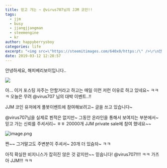 ```yaml
---
title: 믿고 가는 ~ @virus707님의 JJM 코인!!
tags:
  - jjm
  - busy
  - jjangjjangman
  - steemengine
  - kr
author: happyberrysboy
categories: life
excerpt: "<img src=\"https://steemitimages.com/640x0/https:/\" />\r\n안녕하세요, 해피베리보이입니다..  /cdn.steemitimages.com/DQmU8hwnAWm29BmczzrLHGfxPhDsUyr8VQwF8UiFdRrFgjY/％EC％83％88％20％ED％8C％8C％EC％9D％BC％202019-02-27％2017.53.44_2.jpg)  아... 이거 포스팅 자주는 안할거라고 하고는 매일 이런 저런 이유로 하고 있네요~....."
date: 2019-03-12 12:28:57
---
```


안녕하세요, 해피베리보이입니다..

![](https://steemitimages.com/640x0/https://cdn.steemitimages.com/DQmU8hwnAWm29BmczzrLHGfxPhDsUyr8VQwF8UiFdRrFgjY/％EC％83％88％20％ED％8C％8C％EC％9D％BC％202019-02-27％2017.53.44_2.jpg)

아... 이거 포스팅 자주는 안할거라고 하고는 매일 이런 저런 이유로 하고 있네요~ ㅋㅋㅋ
오늘은 무려 @virus707 님의 대박 이벤트..!! 

JJM 코인 유저에게 풀봇이벤트에 참여해보려고~ 글을 쓰고 있습니다~

@virus707님을 실제로 뵌적은 없지만~ 그동안 온라인을 통해서 보여지는 부분에서~
믿고 가는 신뢰를 주셔서리~ ㅎㅎ 20000개 JJM private sale에 참여 했네요~~

![image.png](https://ipfs.busy.org/ipfs/Qmapzs1kqdAC3XmX8vzT29kmYZVDu8CwPLD1CEXtQQx1pn)


짠~~ 그거말고도 주변분이 주셔서~ 20개 더 있슴돠~ ㅋㅋ

아직 확실한 비지니스가 잡히진 않은 것 같지만~~
믿숩니다! @virus707!!!! ㅋㅋ 가즈아 JJM!!! ㅋㅋ